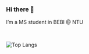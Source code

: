 ### Hi there 👋

I’m a MS student in BEBI @ NTU 


<br>

![Top Langs](https://github-readme-stats.vercel.app/api/top-langs/?username=yushengtzou&layout=compact&hide=html,css,vim%20script)

